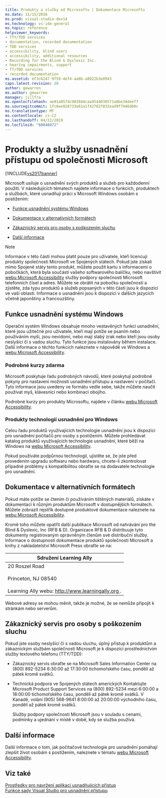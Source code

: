 ```yaml
---
title: Produkty a služby od Microsoftu | Dokumentace Microsoftu
ms.date: 11/15/2016
ms.prod: visual-studio-dev14
ms.technology: vs-ide-general
ms.topic: reference
helpviewer_keywords:
- TTY/TDD services
- documentation, recorded documentation
- TDD services
- accessibility, blind users
- accessibility, additional resources
- Recording for the Blind & Dyslexic Inc.
- hearing impairments, support
- TT/TDD services
- recorded documentation
ms.assetid: ef3c6247-9f59-4ef4-aa8b-a8922b3e0943
caps.latest.revision: 20
author: gewarren
ms.author: gewarren
manager: jillfra
ms.openlocfilehash: ae91a057dc983044caa9544030571a8be34deef7
ms.sourcegitcommit: 1fc6ee928733e61a1f42782f832ead9f7946d00c
ms.translationtype: MT
ms.contentlocale: cs-CZ
ms.lasthandoff: 04/22/2019
ms.locfileid: "60048072"
---
```

# <a name="accessibility-products-and-services-from-microsoft"></a>Produkty a služby usnadnění přístupu od společnosti Microsoft
[!INCLUDE[vs2017banner](../../includes/vs2017banner.md)]

Microsoft usiluje o usnadnění svých produktů a služeb pro každodenní použití. V následujících tématech najdete informace o funkcích, produktech a službách, které usnadňují práci s Microsoft Windows osobám s postižením:  
  
- [Funkce usnadnění systému Windows](../../ide/reference/accessibility-products-and-services-from-microsoft.md#windows)  
  
- [Dokumentace v alternativních formátech](../../ide/reference/accessibility-products-and-services-from-microsoft.md#altfortmats)  
  
- [Zákaznický servis pro osoby s poškozením sluchu](../../ide/reference/accessibility-products-and-services-from-microsoft.md#hearing)  
  
- [Další informace](../../ide/reference/accessibility-products-and-services-from-microsoft.md#moreinfo)  
  
> [!NOTE]
>  Informace v této části mohou platit pouze pro uživatele, kteří licencují produkty společnosti Microsoft ve Spojených státech. Pokud jste získali mimo Spojené státy tento produkt, můžete použít kartu s informacemi o pobočkách, která byla součástí vašeho softwarového balíčku, nebo navštívit [webu Microsoft Accessibility](http://go.microsoft.com/fwlink/?LinkId=8431) služby podpory společnosti Microsoft telefonních čísel a adres. Můžete se obrátit na pobočku společnosti a zjistěte, zda typu produktů a služeb popsaných v této části jsou k dispozici ve vaší oblasti. Informace o usnadnění jsou k dispozici v dalších jazycích včetně japonštiny a francouzštiny.  
  
## <a name="windows"></a> Funkce usnadnění systému Windows  
 Operační systém Windows obsahuje mnoho vestavěných funkcí usnadnění, které jsou užitečné pro uživatele, kteří mají potíže se psaním nebo používáním myši, jsou nevidomí, nebo mají slabý zrak nebo kteří jsou osoby neslyšící či s vadou sluchu. Tyto funkce jsou instalovány během instalace. Další informace o těchto funkcích naleznete v nápovědě ve Windows a [webu Microsoft Accessibility](http://go.microsoft.com/fwlink/?LinkId=8431).  
  
### <a name="free-step-by-step-tutorials"></a>Podrobné kurzy zdarma  
 Microsoft poskytuje řadu podrobných návodů, které poskytují podrobné pokyny pro nastavení možností usnadnění přístupu a nastavení v počítači. Tyto informace jsou uvedeny ve formátu vedle sebe, takže můžete naučit používat myš, klávesnici nebo kombinaci obojího.  
  
 Podrobné kurzy pro produkty Microsoftu, najdete v článku [webu Microsoft Accessibility](http://go.microsoft.com/fwlink/?LinkId=8431).  
  
### <a name="assistive-technology-products-for-windows"></a>Produkty technologií usnadnění pro Windows  
 Celou řadu produktů využívajících technologie usnadnění jsou k dispozici pro usnadnění počítačů pro osoby s postižením. Můžete prohledávat katalog produktů využívajících technologie usnadnění, které běží na Windows na [webu Microsoft Accessibility](http://go.microsoft.com/fwlink/?LinkId=8431).  
  
 Pokud používáte podpůrnou technologií, ujistěte se, že jste před provedením upgradu softwaru nebo hardwaru, chcete-li zkontrolovat případné problémy s kompatibilitou obraťte se na dodavatele technologie pro usnadnění.  
  
## <a name="altfortmats"></a> Dokumentace v alternativních formátech  
 Pokud máte potíže se čtením či používáním tištěných materiálů, získáte v dokumentaci k různým produktům Microsoft v dostupnějších formátech. Můžete zobrazit rejstřík dostupné produktové dokumentace naleznete na [webu Microsoft Accessibility](http://go.microsoft.com/fwlink/?LinkId=8431).  
  
 Kromě toho můžete opatřit další publikace Microsoft od nahrávání pro the Blind & Dyslexic, Inc (RFB & D). Organizace RFB & D distribuuje tyto dokumenty registrovaným oprávněným členům své distribuční služby. Informace o dostupnosti dokumentace produktů společnosti Microsoft a knihy z nakladatelství Microsoft Press obraťte se na:  
  
|Sdružení Learning Ally|  
|----------------------------------------------|  
|20 Roszel Road<br /><br /> Princeton, NJ 08540<br /><br /> Learning Ally webu: [ http://www.learningally.org ](http://www.learningally.org/).|  
  
 Webové adresy se mohou měnit, takže je možné, že se nemůže připojit k stránkám nebo serverům.  
  
## <a name="hearing"></a> Zákaznický servis pro osoby s poškozením sluchu  
 Pokud jste osoby neslyšící či s vadou sluchu, úplný přístup k produktům a zákaznickým službám společnosti Microsoft je k dispozici prostřednictvím služby textového telefonu (TTY/TDD):  
  
- Zákaznický servis obraťte se na Microsoft Sales Information Center na (800) 892-5234 6:30:00 až 17:30:00 tichomořského času, pondělí až pátek kromě svátků.  
  
- Technická podpora ve Spojených státech amerických Kontaktujte Microsoft Product Support Services na (800) 892-5234 mezi 6:00:00 a 18:00:00 tichomořského času, pondělí až pátek kromě svátků. V Kanadě, volání (905) 568-9641 8:00:00 až 20:00:00 východního času, pondělí až pátek kromě svátků.  
  
  Služby podpory společnosti Microsoft jsou v souladu s cenami, podmínky a ujednání v místě v době, kdy se služba používá.  
  
## <a name="moreinfo"></a> Další informace  
 Další informace o tom, jak počítačové technologie pro usnadnění pomáhají zlepšit život osobám s postižením, naleznete v tématu [webu Microsoft Accessibility](http://go.microsoft.com/fwlink/?LinkId=8431).  
  
## <a name="see-also"></a>Viz také  
 [Prostředky pro navržení aplikací usnadňujících přístup](../../ide/reference/resources-for-designing-accessible-applications.md)   
 [Funkce sady Visual Studio pro usnadnění přístupu](../../ide/reference/accessibility-features-of-visual-studio.md)
